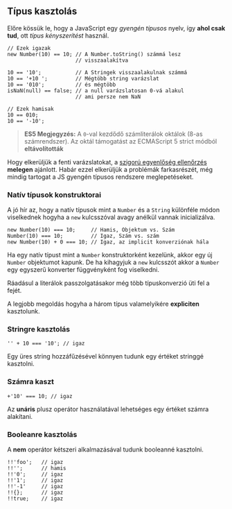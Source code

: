 ﻿## Típus kasztolás

Előre kössük le, hogy a JavaScript egy *gyengén típusos* nyelv, így **ahol
csak tud**, ott *típus kényszerítést* használ.

    // Ezek igazak
    new Number(10) == 10; // A Number.toString() számmá lesz
                          // visszaalakítva

    10 == '10';           // A Stringek visszaalakulnak számmá
    10 == '+10 ';         // Mégtöbb string varázslat
    10 == '010';          // és mégtöbb
    isNaN(null) == false; // a null varázslatosan 0-vá alakul
                          // ami persze nem NaN
    
    // Ezek hamisak
    10 == 010;
    10 == '-10';

> **ES5 Megjegyzés:** A `0`-val kezdődő számliterálok oktálok (8-as számrendszer).
> Az oktál támogatást az ECMAScript 5 strict módból **eltávolították**

Hogy elkerüljük a fenti varázslatokat, a [szigorú egyenlőség ellenőrzés](#types.equality) **melegen** ajánlott. Habár ezzel elkerüljük
a problémák farkasrészét, még mindig tartogat a JS gyengén típusos rendszere
meglepetéseket.

### Natív típusok konstruktorai

A jó hír az, hogy a natív típusok mint a `Number` és a `String` különféle
módon viselkednek hogyha a `new` kulcsszóval avagy anélkül vannak inicializálva.

    new Number(10) === 10;     // Hamis, Objektum vs. Szám
    Number(10) === 10;         // Igaz, Szám vs. szám
    new Number(10) + 0 === 10; // Igaz, az implicit konverziónak hála

Ha egy natív típust mint a `Number` konstruktorként kezelünk, akkor egy új
`Number` objektumot kapunk. De ha kihagyjuk a `new` kulcsszót akkor a `Number`
egy egyszerű konverter függvényként fog viselkedni.

Ráadásul a literálok passzolgatásakor még több típuskonverzió üti fel a fejét.

A legjobb megoldás hogyha a három típus valamelyikére **expliciten** kasztolunk.

### Stringre kasztolás

    '' + 10 === '10'; // igaz

Egy üres string hozzáfűzésével könnyen tudunk egy értéket stringgé kasztolni.

### Számra kaszt

    +'10' === 10; // igaz
	
Az **unáris** plusz operátor használatával lehetséges egy értéket számra alakítani.

### Booleanre kasztolás

A **nem** operátor kétszeri alkalmazásával tudunk booleanné kasztolni.

    !!'foo';   // igaz
    !!'';      // hamis
    !!'0';     // igaz
    !!'1';     // igaz
    !!'-1'     // igaz
    !!{};      // igaz
    !!true;    // igaz


